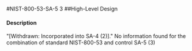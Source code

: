 #NIST-800-53-SA-5 3
##High-Level Design
#### Description
"[Withdrawn: Incorporated into SA-4 (2)]."
No information found for the combination of standard NIST-800-53 and control SA-5 (3)

